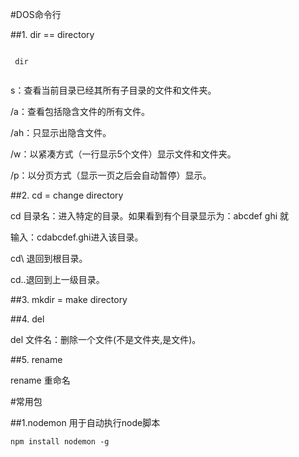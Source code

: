 #DOS命令行

##1. dir  == directory

```angular2html

 dir
 
```
s：查看当前目录已经其所有子目录的文件和文件夹。 

/a：查看包括隐含文件的所有文件。 

/ah：只显示出隐含文件。
 

/w：以紧凑方式（一行显示5个文件）显示文件和文件夹。
 
/p：以分页方式（显示一页之后会自动暂停）显示。
 

##2. cd  = change directory


cd 目录名：进入特定的目录。如果看到有个目录显示为：abcdef ghi 就
 
输入：cdabcdef.ghi进入该目录。
 
cd\ 退回到根目录。
 
cd..退回到上一级目录。 



##3. mkdir = make directory


##4. del
 
del 文件名：删除一个文件(不是文件夹,是文件)。
 
 ##5. rename
 
 rename 重命名
 
 
  
 #常用包
 
 ##1.nodemon 用于自动执行node脚本
 ```angular2html
npm install nodemon -g 
```



   







